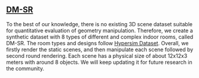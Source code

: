 ## [DM-SR](https://github.com/vLAR-group/DM-NeRF)

To the best of our knowledge, there is no existing 3D scene dataset suitable for quantitative evaluation of geometry manipulation. Therefore, we create a synthetic dataset with 8 types of different and complex indoor rooms, called DM-SR. The room types and designs follow [Hypersim Dataset](https://github.com/apple/ml-hypersim). Overall, we firstly render the static scenes, and then manipulate each scene followed by second round rendering. Each scene has a physical size of about 12x12x3 meters with around 8 objects.  We will keep updating it for future research in the community. 
